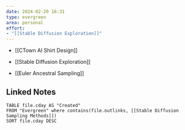 ```yaml
---
date: 2024-02-20 16:31
type: evergreen
area: personal
effort:
- "[[Stable Diffusion Exploration]]"
---
```


- [[CTown AI Shirt Design]]
- [[Stable Diffusion Exploration]]


- [[Euler Ancestral Sampling]]


## Linked Notes
```dataview
TABLE file.cday AS "Created"
FROM "Evergreen" where contains(file.outlinks, [[Stable Diffusion Sampling Methods]])
SORT file.cday DESC
```

